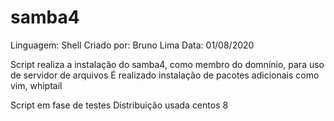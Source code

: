 # samba4
Linguagem: Shell
Criado por: Bruno Lima
Data: 01/08/2020

Script realiza a instalação do samba4, como membro do domnínio, para uso de servidor de arquivos
É realizado instalação de pacotes adicionais como vim, whiptail

Script em fase de testes
Distribuição usada centos 8
